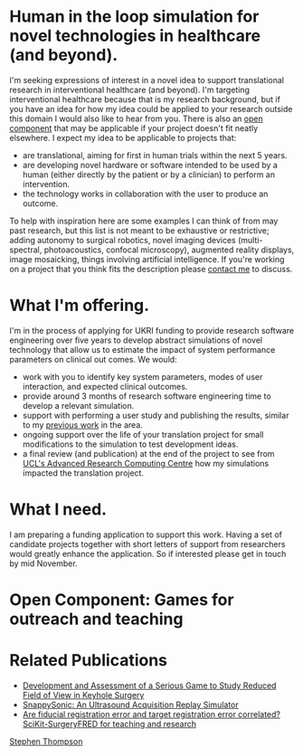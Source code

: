 # Human in the loop simulation for novel technologies in healthcare (and beyond).

I'm seeking expressions of interest in a novel idea to support translational research 
in interventional healthcare (and beyond). I'm targeting interventional healthcare because 
that is my research background, but if you have an idea for how my idea could be applied to
your research outside this domain I would also like to hear from you. 
There is also an [open component](#Open-Component:-Games-for-outreach-and-teaching) that 
may be applicable if your project doesn't fit neatly elsewhere.
I expect my idea to be applicable to projects that:

 - are translational, aiming for first in human trials within the next 5 years.
 - are developing novel hardware or software intended to be used by a human (either directly 
by the patient or by a clinician) to perform an intervention.
 - the technology works in collaboration with the user to produce an outcome.

To help with inspiration here are some examples I can think of from may past research, 
but this list is not meant to be exhaustive or restrictive; adding autonomy to surgical robotics,
 novel imaging devices (multi-spectral, photoacoustics, confocal microscopy), 
augmented reality displays, image mosaicking, things involving artificial intelligence. 
If you're working on a 
project that you think fits the description please [contact me](email:s.thompson@ucl.ac.uk)
to discuss.

# What I'm offering.

I'm in the process of applying for UKRI funding to provide research software engineering 
over five years to develop abstract simulations of novel technology that allow us to 
estimate the impact of system performance parameters on clinical out comes. We would:

 - work with you to identify key system parameters, modes of user interaction, and expected clinical outcomes.
 - provide around 3 months of research software engineering time to develop a relevant simulation.
 - support with performing a user study and publishing the results, similar to my [previous work](#Related-Publications) in the area.
 - ongoing support over the life of your translation project for small modifications to the simulation to test development ideas.
 - a final review (and publication) at the end of the project to see from
[UCL's Advanced Research Computing Centre](https://www.ucl.ac.uk/advanced-research-computing/)  how my simulations impacted the translation project. 

# What I need.

I am preparing a funding application to support this work. Having a set of candidate projects 
together with short letters of support from researchers would greatly enhance the application. So
if interested please get in touch by mid November. 

# Open Component: Games for outreach and teaching



# Related Publications

 - [Development and Assessment of a Serious Game to Study Reduced Field of View in Keyhole Surgery](https://preprints.jmir.org/preprint/56269)
 - [SnappySonic: An Ultrasound Acquisition Replay Simulator](https://doi.org/10.5334/jors.289)
 - [Are fiducial registration error and target registration error correlated? SciKit-SurgeryFRED for teaching and research](https://doi.org/10.1117/12.2580159)

[Stephen Thompson](https://orcid.org/0000-0001-7286-1326)
